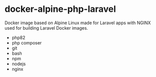 # docker-alpine-php-laravel

Docker image based on Alpine Linux made for Laravel apps with NGINX used for building Laravel Docker images.

- php82
- php composer
- git
- bash
- npm 
- nodejs
- nginx